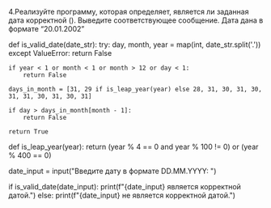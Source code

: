 4.Реализуйте программу, которая определяет, является ли заданная дата корректной (). Выведите соответствующее сообщение. Дата дана в формате “20.01.2002”

def is_valid_date(date_str):
    try:
        day, month, year = map(int, date_str.split('.'))
    except ValueError:
        return False

    if year < 1 or month < 1 or month > 12 or day < 1:
        return False

    days_in_month = [31, 29 if is_leap_year(year) else 28, 31, 30, 31, 30, 31, 31, 30, 31, 30, 31]
    
    if day > days_in_month[month - 1]:
        return False

    return True

def is_leap_year(year):
    return (year % 4 == 0 and year % 100 != 0) or (year % 400 == 0)

date_input = input("Введите дату в формате DD.MM.YYYY: ")

if is_valid_date(date_input):
    print(f"{date_input} является корректной датой.")
else:
    print(f"{date_input} не является корректной датой.")

